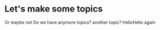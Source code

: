 Let's make some topics
=====================

Or maybe not
Do we have anymore topics?
another topic?
HelloHello again
